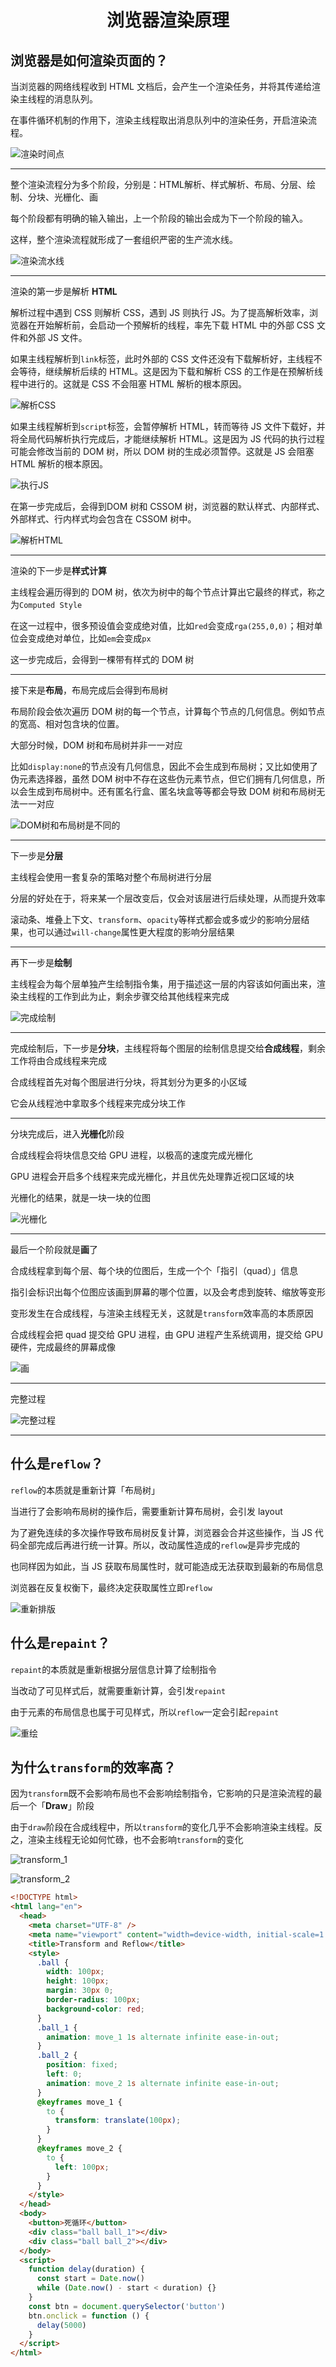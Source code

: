 <center><h1>浏览器渲染原理</h1></center>

## 浏览器是如何渲染页面的？

当浏览器的网络线程收到 HTML 文档后，会产生一个渲染任务，并将其传递给渲染主线程的消息队列。

在事件循环机制的作用下，渲染主线程取出消息队列中的渲染任务，开启渲染流程。

![渲染时间点](../../assets/frontend/render_time_point.png)

---
整个渲染流程分为多个阶段，分别是：HTML解析、样式解析、布局、分层、绘制、分块、光栅化、画

每个阶段都有明确的输入输出，上一个阶段的输出会成为下一个阶段的输入。

这样，整个渲染流程就形成了一套组织严密的生产流水线。

![渲染流水线](../../assets/frontend/render_pipeline.png)

---

渲染的第一步是解析 **HTML**

解析过程中遇到 CSS 则解析 CSS，遇到 JS 则执行 JS。为了提高解析效率，浏览器在开始解析前，会启动一个预解析的线程，率先下载 HTML 中的外部 CSS 文件和外部 JS 文件。

如果主线程解析到`link`标签，此时外部的 CSS 文件还没有下载解析好，主线程不会等待，继续解析后续的 HTML。这是因为下载和解析 CSS 的工作是在预解析线程中进行的。这就是 CSS 不会阻塞 HTML 解析的根本原因。

![解析CSS](../../assets/frontend/parse_css.png)

如果主线程解析到`script`标签，会暂停解析 HTML，转而等待 JS 文件下载好，并将全局代码解析执行完成后，才能继续解析 HTML。这是因为 JS 代码的执行过程可能会修改当前的 DOM 树，所以 DOM 树的生成必须暂停。这就是 JS 会阻塞 HTML 解析的根本原因。

![执行JS](../../assets/frontend/execute_js.png)

在第一步完成后，会得到DOM 树和 CSSOM 树，浏览器的默认样式、内部样式、外部样式、行内样式均会包含在 CSSOM 树中。

![解析HTML](../../assets/frontend/parse_html.png)

---

渲染的下一步是**样式计算**

主线程会遍历得到的 DOM 树，依次为树中的每个节点计算出它最终的样式，称之为`Computed Style`

在这一过程中，很多预设值会变成绝对值，比如`red`会变成`rga(255,0,0)`；相对单位会变成绝对单位，比如`em`会变成`px`

这一步完成后，会得到一棵带有样式的 DOM 树

---

接下来是**布局**，布局完成后会得到布局树

布局阶段会依次遍历 DOM 树的每一个节点，计算每个节点的几何信息。例如节点的宽高、相对包含块的位置。

大部分时候，DOM 树和布局树并非一一对应

比如`display:none`的节点没有几何信息，因此不会生成到布局树；又比如使用了伪元素选择器，虽然 DOM 树中不存在这些伪元素节点，但它们拥有几何信息，所以会生成到布局树中。还有匿名行盒、匿名块盒等等都会导致 DOM 树和布局树无法一一对应

![DOM树和布局树是不同的](../../assets/frontend/dom_and_layout_is_different.png)

---

下一步是**分层**

主线程会使用一套复杂的策略对整个布局树进行分层

分层的好处在于，将来某一个层改变后，仅会对该层进行后续处理，从而提升效率

滚动条、堆叠上下文、`transform`、`opacity`等样式都会或多或少的影响分层结果，也可以通过`will-change`属性更大程度的影响分层结果

---

再下一步是**绘制**

主线程会为每个层单独产生绘制指令集，用于描述这一层的内容该如何画出来，渲染主线程的工作到此为止，剩余步骤交给其他线程来完成

![完成绘制](../../assets/frontend/paint_done.png)

---

完成绘制后，下一步是**分块**，主线程将每个图层的绘制信息提交给**合成线程**，剩余工作将由合成线程来完成

合成线程首先对每个图层进行分块，将其划分为更多的小区域

它会从线程池中拿取多个线程来完成分块工作

---

分块完成后，进入**光栅化**阶段

合成线程会将块信息交给 GPU 进程，以极高的速度完成光栅化

GPU 进程会开启多个线程来完成光栅化，并且优先处理靠近视口区域的块

光栅化的结果，就是一块一块的位图

![光栅化](../../assets/frontend/raster.png)

---

最后一个阶段就是**画**了

合成线程拿到每个层、每个块的位图后，生成一个个「指引（quad）」信息

指引会标识出每个位图应该画到屏幕的哪个位置，以及会考虑到旋转、缩放等变形

变形发生在合成线程，与渲染主线程无关，这就是`transform`效率高的本质原因

合成线程会把 quad 提交给 GPU 进程，由 GPU 进程产生系统调用，提交给 GPU 硬件，完成最终的屏幕成像

![画](../../assets/frontend/gpu_draw.png)

---

完整过程

![完整过程](../../assets/frontend/render_complete_process.png)

---

## 什么是`reflow`？

`reflow`的本质就是重新计算「布局树」

当进行了会影响布局树的操作后，需要重新计算布局树，会引发 layout

为了避免连续的多次操作导致布局树反复计算，浏览器会合并这些操作，当 JS 代码全部完成后再进行统一计算。所以，改动属性造成的`reflow`是异步完成的

也同样因为如此，当 JS 获取布局属性时，就可能造成无法获取到最新的布局信息

浏览器在反复权衡下，最终决定获取属性立即`reflow`

![重新排版](../../assets/frontend/reflow.png)

## 什么是`repaint`？

`repaint`的本质就是重新根据分层信息计算了绘制指令

当改动了可见样式后，就需要重新计算，会引发`repaint`

由于元素的布局信息也属于可见样式，所以`reflow`一定会引起`repaint`

![重绘](../../assets/frontend/repaint.png)


## 为什么`transform`的效率高？

因为`transform`既不会影响布局也不会影响绘制指令，它影响的只是渲染流程的最后一个「**Draw**」阶段

由于`draw`阶段在合成线程中，所以`transform`的变化几乎不会影响渲染主线程。反之，渲染主线程无论如何忙碌，也不会影响`transform`的变化

![transform_1](../../assets/frontend/transform_high_efficiency_1.png)

![transform_2](../../assets/frontend/transform_high_efficiency_2.png)

```html
<!DOCTYPE html>
<html lang="en">
  <head>
    <meta charset="UTF-8" />
    <meta name="viewport" content="width=device-width, initial-scale=1.0" />
    <title>Transform and Reflow</title>
    <style>
      .ball {
        width: 100px;
        height: 100px;
        margin: 30px 0;
        border-radius: 100px;
        background-color: red;
      }
      .ball_1 {
        animation: move_1 1s alternate infinite ease-in-out;
      }
      .ball_2 {
        position: fixed;
        left: 0;
        animation: move_2 1s alternate infinite ease-in-out;
      }
      @keyframes move_1 {
        to {
          transform: translate(100px);
        }
      }
      @keyframes move_2 {
        to {
          left: 100px;
        }
      }
    </style>
  </head>
  <body>
    <button>死循环</button>
    <div class="ball ball_1"></div>
    <div class="ball ball_2"></div>
  </body>
  <script>
    function delay(duration) {
      const start = Date.now()
      while (Date.now() - start < duration) {}
    }
    const btn = document.querySelector('button')
    btn.onclick = function () {
      delay(5000)
    }
  </script>
</html>
```
